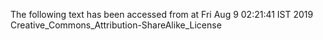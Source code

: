 The following text has been accessed from at Fri Aug 9 02:21:41 IST 2019
Creative_Commons_Attribution-ShareAlike_License
